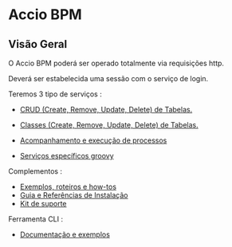 # Accio BPM 

## Visão Geral

O Accio BPM poderá ser operado totalmente via requisições http.

Deverá ser estabelecida uma sessão com o serviço de login.

Teremos 3 tipo de serviços :

* [CRUD (Create, Remove, Update, Delete) de Tabelas.](docs/crud.md)
* [Classes (Create, Remove, Update, Delete) de Tabelas.](docs/classes.md)
 
* [Acompanhamento e execução de processos](docs/processos.md)

* [Serviços específicos groovy](docs/servicos.md)

Complementos :

* [Exemplos, roteiros e how-tos](docs/howtos.md)
* [Guia e Referências de Instalação](docs/InstallGuide.md)
* [Kit de suporte](docs/kit.md)

Ferramenta CLI :

* [Documentação e exemplos](docs/cli.md)
